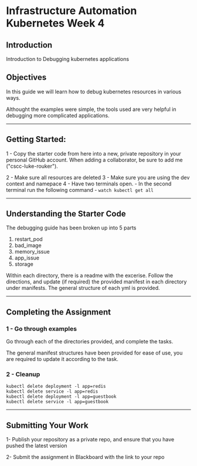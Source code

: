 # Infrastructure Automation Kubernetes Week 4

## Introduction

Introduction to Debugging kubernetes applications


## Objectives


In this guide we will learn how to debug kubernetes resources in various ways.

Althought the examples were simple, the tools used are very helpful in debugging more complicated applications.


---
## Getting Started:

1 - Copy the starter code from here into a new, private repository in your personal GitHub account. When adding a collaborator, be sure to add me ("cscc-luke-rouker").

2 - Make sure all resources are deleted
3 - Make sure you are using the dev context and namepace
4 - Have two terminals open. 
    - In the second terminal run the following command
        - `watch kubectl get all`

---

## Understanding the Starter Code
The debugging guide has been broken up into 5 parts
1. restart_pod
2. bad_image
3. memory_issue
4. app_issue
5. storage

Within each directory, there is a readme with the excerise. Follow the directions, and update (if required) the provided manifest in each directory under manifests. The general structure of each yml is provided.


---

## Completing the Assignment


### 1 - Go through examples

Go through each of the directories provided, and complete the tasks.

The general manifest structures have been provided for ease of use, you are required to update it according to the task.


### 2 - Cleanup

```
kubectl delete deployment -l app=redis
kubectl delete service -l app=redis
kubectl delete deployment -l app=guestbook
kubectl delete service -l app=guestbook
```
  

---


## Submitting Your Work

1-  Publish your repository as a private repo, and ensure that you have pushed the latest version

2-  Submit the assignment in Blackboard with the link to your repo

[pre-lab]: https://github.com/cscc-afarag/kubernetes-week-1/blob/master/ENV_SETUP.md
